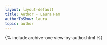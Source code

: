 ```yaml
---
layout: layout-default
title: Author - Laura Ham
authorToShow: laura
topic: author
---
```


{% include archive-overview-by-author.html %}
